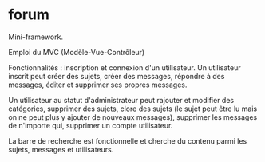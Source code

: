 # forum
 
Mini-framework.

Emploi du MVC (Modèle-Vue-Contrôleur)

Fonctionnalités :
inscription et connexion d'un utilisateur.
Un utilisateur inscrit peut créer des sujets, créer des messages, répondre à des messages, éditer et supprimer ses propres messages.

Un utilisateur au statut d'administrateur peut rajouter et modifier des catégories, supprimer des sujets, clore des sujets (le sujet peut être lu mais on ne peut plus y ajouter de nouveaux messages), supprimer les messages de n'importe qui, supprimer un compte utilisateur. 

La barre de recherche est fonctionnelle et cherche du contenu parmi les sujets, messages et utilisateurs.
